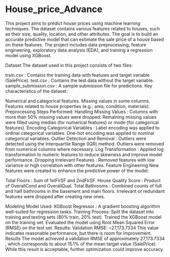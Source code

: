 # House_price_Advance
This project aims to predict house prices using machine learning techniques. The dataset contains various features related to houses, such as their size, quality, location, and other attributes. The goal is to build an accurate predictive model that can estimate the sale price of a house based on these features.
The project includes data preprocessing, feature engineering, exploratory data analysis (EDA), and training a regression model using XGBoost.

Dataset
The dataset used in this project consists of two files:

train.csv : Contains the training data with features and target variable (SalePrice).
test.csv : Contains the test data without the target variable.
sample_submission.csv : A sample submission file for predictions.
Key characteristics of the dataset:

Numerical and categorical features.
Missing values in some columns.
Features related to house properties (e.g., area, condition, materials).
Preprocessing
Steps Performed:
Handling Missing Values :
Columns with more than 50% missing values were dropped.
Remaining missing values were filled using median (for numerical features) or mode (for categorical features).
Encoding Categorical Variables :
Label encoding was applied to ordinal categorical variables.
One-hot encoding was applied to nominal categorical variables.
Outlier Detection and Removal :
Outliers were detected using the Interquartile Range (IQR) method.
Outliers were removed from numerical columns where necessary.
Log Transformation :
Applied log transformation to numeric features to reduce skewness and improve model performance.
Dropping Irrelevant Features :
Removed features with low variance or high correlation with other features.
Feature Engineering
New features were created to enhance the predictive power of the model:

Total Floors : Sum of 1stFlrSF and 2ndFlrSF.
House Quality Score : Product of OverallCond and OverallQual.
Total Bathrooms : Combined counts of full and half bathrooms in the basement and main floors.
Irrelevant or redundant features were dropped after creating new ones.

Modeling
Model Used:
XGBoost Regressor : A gradient boosting algorithm well-suited for regression tasks.
Training Process:
Split the dataset into training and testing sets (80% train, 20% test).
Trained the XGBoost model on the training set.
Evaluated the model using Root Mean Squared Error (RMSE) on the test set.
Results:
Validation RMSE: ~27,173.7334
This value indicates reasonable performance, but there is room for improvement.
Results
The model achieved a validation RMSE of approximately 27,173.7334 , which corresponds to about 15.1% of the mean target value (SalePrice). While this result is acceptable, further optimization could improve accuracy.
